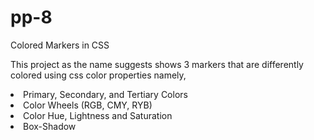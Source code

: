 # pp-8
Colored Markers in CSS

This project as the name suggests shows 3 markers that are differently colored using css color properties namely,
<li>Primary, Secondary, and Tertiary Colors</li><li>Color Wheels (RGB, CMY, RYB)</li>
<li>Color Hue, Lightness and Saturation</li>
<li>Box-Shadow</li>

